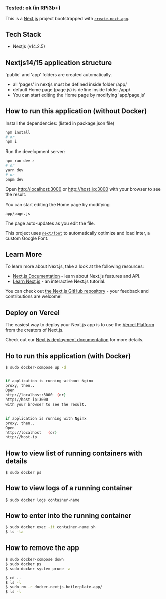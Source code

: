 ### Tested: ok (in RPi3b+)

This is a [Next.js](https://nextjs.org/) project bootstrapped with [`create-next-app`](https://github.com/vercel/next.js/tree/canary/packages/create-next-app).

## Tech Stack
- Nextjs (v14.2.5)
      
## Nextjs14/15 application structure 
'public' and 'app' folders are created automatically.   
- all 'pages' in nextjs must be defined inside folder /app/
- default Home page (page.js) is define inside folder /app/
- You can start editing the Home page by modifying 'app/page.js'

## How to run this application (without Docker)


Install the dependencies: (listed in package.json file)

```bash
npm install
# or
npm i
```


Run the development server:

```bash
npm run dev ✓
# or
yarn dev
# or
pnpm dev
```



Open [http://localhost:3000](http://localhost:3000) or [http://host_ip:3000](http://rpi_ip:3000) with your browser to see the result.

You can start editing the Home page by modifying

```bash
app/page.js
```

The page auto-updates as you edit the file.

This project uses [`next/font`](https://nextjs.org/docs/basic-features/font-optimization) to automatically optimize and load Inter, a custom Google Font.

## Learn More

To learn more about Next.js, take a look at the following resources:

- [Next.js Documentation](https://nextjs.org/docs) - learn about Next.js features and API.
- [Learn Next.js](https://nextjs.org/learn) - an interactive Next.js tutorial.

You can check out [the Next.js GitHub repository](https://github.com/vercel/next.js/) - your feedback and contributions are welcome!

## Deploy on Vercel

The easiest way to deploy your Next.js app is to use the [Vercel Platform](https://vercel.com/new?utm_medium=default-template&filter=next.js&utm_source=create-next-app&utm_campaign=create-next-app-readme) from the creators of Next.js.

Check out our [Next.js deployment documentation](https://nextjs.org/docs/deployment) for more details.
   

## Ho to run this application (with Docker)

```bash
$ sudo docker-compose up -d


if application is running without Nginx  
proxy, then..  
Open  
http://localhost:3000  (or)    
http://host-ip:3000   
with your browser to see the result. 
    
     
if application is running with Nginx  
proxy, then..  
Open  
http://localhost   (or)     
http://host-ip
```

## How to view list of running containers with details

```bash
$ sudo docker ps
```

## How to view logs of a running container

```bash
$ sudo docker logs container-name
```

## How to enter into the running container 

```bash
$ sudo docker exec -it container-name sh
$ ls -la
```

## How to remove the app

```bash
$ sudo docker-compose down
$ sudo docker ps
$ sudo docker system prune -a

$ cd ..
$ ls -l
$ sudo rm -r docker-nextjs-boilerplate-app/
$ ls -l
```
